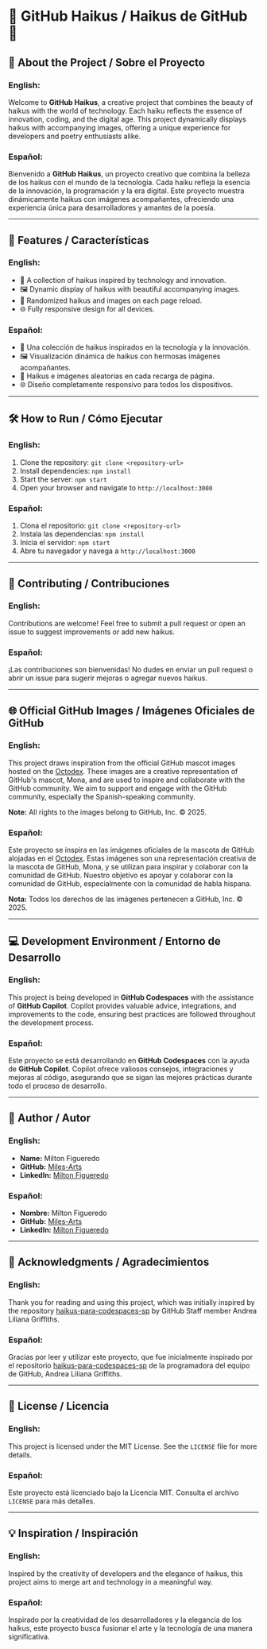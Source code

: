 # 🌟 GitHub Haikus / Haikus de GitHub 🌟

## 📖 About the Project / Sobre el Proyecto

### English:
Welcome to **GitHub Haikus**, a creative project that combines the beauty of haikus with the world of technology. Each haiku reflects the essence of innovation, coding, and the digital age. This project dynamically displays haikus with accompanying images, offering a unique experience for developers and poetry enthusiasts alike.

### Español:
Bienvenido a **GitHub Haikus**, un proyecto creativo que combina la belleza de los haikus con el mundo de la tecnología. Cada haiku refleja la esencia de la innovación, la programación y la era digital. Este proyecto muestra dinámicamente haikus con imágenes acompañantes, ofreciendo una experiencia única para desarrolladores y amantes de la poesía.

---

## 🚀 Features / Características

### English:
- 🌸 A collection of haikus inspired by technology and innovation.
- 🖼️ Dynamic display of haikus with beautiful accompanying images.
- 🔄 Randomized haikus and images on each page reload.
- 🌐 Fully responsive design for all devices.

### Español:
- 🌸 Una colección de haikus inspirados en la tecnología y la innovación.
- 🖼️ Visualización dinámica de haikus con hermosas imágenes acompañantes.
- 🔄 Haikus e imágenes aleatorias en cada recarga de página.
- 🌐 Diseño completamente responsivo para todos los dispositivos.

---

## 🛠️ How to Run / Cómo Ejecutar

### English:
1. Clone the repository: `git clone <repository-url>`
2. Install dependencies: `npm install`
3. Start the server: `npm start`
4. Open your browser and navigate to `http://localhost:3000`

### Español:
1. Clona el repositorio: `git clone <repository-url>`
2. Instala las dependencias: `npm install`
3. Inicia el servidor: `npm start`
4. Abre tu navegador y navega a `http://localhost:3000`

---

## 🤝 Contributing / Contribuciones

### English:
Contributions are welcome! Feel free to submit a pull request or open an issue to suggest improvements or add new haikus.

### Español:
¡Las contribuciones son bienvenidas! No dudes en enviar un pull request o abrir un issue para sugerir mejoras o agregar nuevos haikus.

---

## 🌐 Official GitHub Images / Imágenes Oficiales de GitHub

### English:
This project draws inspiration from the official GitHub mascot images hosted on the [Octodex](https://octodex.github.com). These images are a creative representation of GitHub's mascot, Mona, and are used to inspire and collaborate with the GitHub community. We aim to support and engage with the GitHub community, especially the Spanish-speaking community.

**Note:** All rights to the images belong to GitHub, Inc. © 2025.

### Español:
Este proyecto se inspira en las imágenes oficiales de la mascota de GitHub alojadas en el [Octodex](https://octodex.github.com). Estas imágenes son una representación creativa de la mascota de GitHub, Mona, y se utilizan para inspirar y colaborar con la comunidad de GitHub. Nuestro objetivo es apoyar y colaborar con la comunidad de GitHub, especialmente con la comunidad de habla hispana.

**Nota:** Todos los derechos de las imágenes pertenecen a GitHub, Inc. © 2025.

---

## 💻 Development Environment / Entorno de Desarrollo

### English:
This project is being developed in **GitHub Codespaces** with the assistance of **GitHub Copilot**. Copilot provides valuable advice, integrations, and improvements to the code, ensuring best practices are followed throughout the development process.

### Español:
Este proyecto se está desarrollando en **GitHub Codespaces** con la ayuda de **GitHub Copilot**. Copilot ofrece valiosos consejos, integraciones y mejoras al código, asegurando que se sigan las mejores prácticas durante todo el proceso de desarrollo.

---

## 👤 Author / Autor

### English:
- **Name:** Milton Figueredo
- **GitHub:** [Miles-Arts](https://github.com/Miles-Arts)
- **LinkedIn:** [Milton Figueredo](https://www.linkedin.com/in/milton-figueredo-miles-arts/)

### Español:
- **Nombre:** Milton Figueredo
- **GitHub:** [Miles-Arts](https://github.com/Miles-Arts)
- **LinkedIn:** [Milton Figueredo](https://www.linkedin.com/in/milton-figueredo-miles-arts/)

---

## 🙏 Acknowledgments / Agradecimientos

### English:
Thank you for reading and using this project, which was initially inspired by the repository [haikus-para-codespaces-sp](https://github.com/AndreaGriffiths11/haikus-para-codespaces-sp) by GitHub Staff member Andrea Liliana Griffiths.

### Español:
Gracias por leer y utilizar este proyecto, que fue inicialmente inspirado por el repositorio [haikus-para-codespaces-sp](https://github.com/AndreaGriffiths11/haikus-para-codespaces-sp) de la programadora del equipo de GitHub, Andrea Liliana Griffiths.

---

## 📜 License / Licencia

### English:
This project is licensed under the MIT License. See the `LICENSE` file for more details.

### Español:
Este proyecto está licenciado bajo la Licencia MIT. Consulta el archivo `LICENSE` para más detalles.

---

## 💡 Inspiration / Inspiración

### English:
Inspired by the creativity of developers and the elegance of haikus, this project aims to merge art and technology in a meaningful way.

### Español:
Inspirado por la creatividad de los desarrolladores y la elegancia de los haikus, este proyecto busca fusionar el arte y la tecnología de una manera significativa.